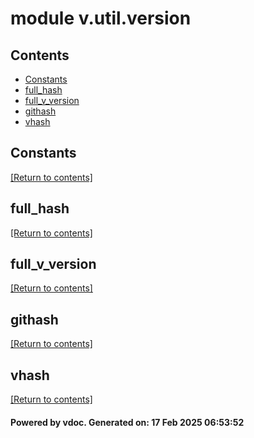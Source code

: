# module v.util.version


## Contents
- [Constants](#Constants)
- [full_hash](#full_hash)
- [full_v_version](#full_v_version)
- [githash](#githash)
- [vhash](#vhash)

## Constants
[[Return to contents]](#Contents)

## full_hash
[[Return to contents]](#Contents)

## full_v_version
[[Return to contents]](#Contents)

## githash
[[Return to contents]](#Contents)

## vhash
[[Return to contents]](#Contents)

#### Powered by vdoc. Generated on: 17 Feb 2025 06:53:52
